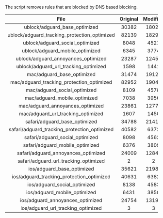 The script removes rules that are blocked by DNS based blocking.


| File | Original | Modified |
|:----:|:-----:|:-----:|
| ublock/adguard_base_optimized | 30382 | 18028 |
| ublock/adguard_tracking_protection_optimized | 82139 | 18299 |
| ublock/adguard_social_optimized | 8048 | 4527 |
| ublock/adguard_mobile_optimized | 6345 | 3774 |
| ublock/adguard_annoyances_optimized | 23287 | 12455 |
| ublock/adguard_url_tracking_optimized | 1598 | 1441 |
| mac/adguard_base_optimized | 31474 | 19121 |
| mac/adguard_tracking_protection_optimized | 82952 | 19043 |
| mac/adguard_social_optimized | 8109 | 4578 |
| mac/adguard_mobile_optimized | 7038 | 3956 |
| mac/adguard_annoyances_optimized | 23861 | 12770 |
| mac/adguard_url_tracking_optimized | 1607 | 1450 |
| safari/adguard_base_optimized | 34788 | 21416 |
| safari/adguard_tracking_protection_optimized | 40582 | 6372 |
| safari/adguard_social_optimized | 8098 | 4562 |
| safari/adguard_mobile_optimized | 6376 | 3809 |
| safari/adguard_annoyances_optimized | 24009 | 12843 |
| safari/adguard_url_tracking_optimized | 2 | 2 |
| ios/adguard_base_optimized | 35621 | 21988 |
| ios/adguard_tracking_protection_optimized | 40631 | 6382 |
| ios/adguard_social_optimized | 8138 | 4583 |
| ios/adguard_mobile_optimized | 6431 | 3850 |
| ios/adguard_annoyances_optimized | 24754 | 13194 |
| ios/adguard_url_tracking_optimized | 3 | 3 |